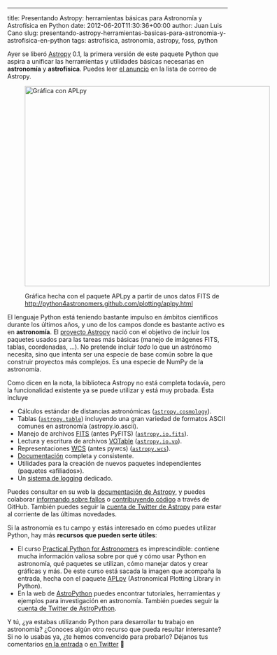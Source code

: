 ---
title: Presentando Astropy: herramientas básicas para Astronomía y Astrofísica en Python
date: 2012-06-20T11:30:36+00:00
author: Juan Luis Cano
slug: presentando-astropy-herramientas-basicas-para-astronomia-y-astrofisica-en-python
tags: astrofísica, astronomía, astropy, foss, python

Ayer se liberó [Astropy](http://www.astropy.org/) 0.1, la primera versión de este paquete Python que aspira a unificar las herramientas y utilidades básicas necesarias en **astronomía** y **astrofísica**. Puedes leer [el anuncio](http://mail.scipy.org/pipermail/astropy/2012-June/002103.html) en la lista de correo de Astropy.<figure id="attachment_604" style="width: 560px" class="wp-caption aligncenter">

[<img class=" wp-image-604 " title="Gráfica con APLpy" alt="Gráfica con APLpy" src="http://new.pybonacci.org/images/2012/06/aplpy-plot.png" width="560" height="457" srcset="https://pybonacci.org/wp-content/uploads/2012/06/aplpy-plot.png 1000w, https://pybonacci.org/wp-content/uploads/2012/06/aplpy-plot-300x245.png 300w" sizes="(max-width: 560px) 100vw, 560px" />](http://new.pybonacci.org/images/2012/06/aplpy-plot.png)<figcaption class="wp-caption-text">Gráfica hecha con el paquete APLpy a partir de unos datos FITS de http://python4astronomers.github.com/plotting/aplpy.html</figcaption></figure> 

El lenguaje Python está teniendo bastante impulso en ámbitos científicos durante los últimos años, y uno de los campos donde es bastante activo es en **astronomía**. El [proyecto Astropy](http://www.astropy.org/vision.html) nació con el objetivo de incluir los paquetes usados para las tareas más básicas (manejo de imágenes FITS, tablas, coordenadas, ...). No pretende incluir _todo_ lo que un astrónomo necesita, sino que intenta ser una especie de base común sobre la que construir proyectos más complejos. Es una especie de NumPy de la astronomía.

Como dicen en la nota, la biblioteca Astropy no está completa todavía, pero la funcionalidad existente ya se puede utilizar y está muy probada. Esta incluye

  * Cálculos estándar de distancias astronómicas ([`astropy.cosmology`](http://astropy.readthedocs.org/en/tmp-v0.1-wcython/cosmology/index.html)).
  * Tablas ([`astropy.table`](http://astropy.readthedocs.org/en/tmp-v0.1-wcython/table/index.html)) incluyendo una gran variedad de formatos ASCII comunes en astronomía (astropy.io.ascii).
  * Manejo de archivos [FITS](http://es.wikipedia.org/wiki/FITS) (antes PyFITS) ([`astropy.io.fits`](http://astropy.readthedocs.org/en/tmp-v0.1-wcython/io/fits/index.html)).
  * Lectura y escritura de archivos [VOTable](http://www.ivoa.net/cgi-bin/twiki/bin/view/IVOA/IvoaVOTable) ([`astropy.io.vo`](http://astropy.readthedocs.org/en/tmp-v0.1-wcython/io/vo/index.html)).
  * Representaciones [WCS](http://fits.gsfc.nasa.gov/fits_wcs.html) (antes pywcs) ([`astropy.wcs`](http://astropy.readthedocs.org/en/tmp-v0.1-wcython/wcs/index.html)).
  * [Documentación](http://astropy.readthedocs.org/en/tmp-v0.1-wcython/index.html) completa y consistente.
  * Utilidades para la creación de nuevos paquetes independientes (paquetes «afiliados»).
  * Un [sistema de logging](http://astropy.readthedocs.org/en/tmp-v0.1-wcython/logging.html) dedicado.

Puedes consultar en su web la [documentación de Astropy](http://astropy.readthedocs.org/en/tmp-v0.1-wcython/index.html), y puedes colaborar [informando sobre fallos](https://github.com/astropy/astropy/issues) o [contribuyendo código](https://github.com/astropy/astropy) a través de GitHub. También puedes seguir la [cuenta de Twitter de Astropy](https://twitter.com/#!/astropy) para estar al corriente de las últimas novedades.

Si la astronomía es tu campo y estás interesado en cómo puedes utilizar Python, hay más **recursos que pueden serte útiles**:

  * El curso [Practical Python for Astronomers](http://python4astronomers.github.com/) es imprescindible: contiene mucha información valiosa sobre por qué y cómo usar Python en astronomía, qué paquetes se utilizan, cómo manejar datos y crear gráficas y más. De este curso está sacada la imagen que acompaña la entrada, hecha con el paquete [APLpy](http://aplpy.github.com/) (Astronomical Plotting Library in Python).
  * En la web de [AstroPython](http://www.astropython.org/) puedes encontrar tutoriales, herramientas y ejemplos para investigación en astronomía. También puedes seguir la [cuenta de Twitter de AstroPython](https://twitter.com/#!/AstroPython).

Y tú, ¿ya estabas utilizando Python para desarrollar tu trabajo en astronomía? ¿Conoces algún otro recurso que pueda resultar interesante? Si no lo usabas ya, ¿te hemos convencido para probarlo? Déjanos tus comentarios [en la entrada](#respond) o [en Twitter](https://twitter.com/Pybonacci) 🙂